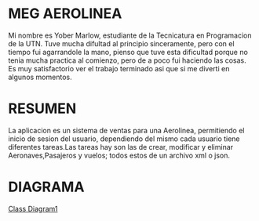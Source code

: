 # MEG AEROLINEA
Mi nombre es Yober Marlow, estudiante de la Tecnicatura en 
Programacion de la UTN. Tuve mucha difultad al principio 
sinceramente, pero con el tiempo fui agarrandole la mano, pienso que
tuve esta dificultad porque no tenia mucha practica al comienzo, pero 
de a poco fui haciendo las cosas. Es muy satisfactorio ver el trabajo
terminado asi que si me diverti en algunos momentos.

# RESUMEN

La aplicacion es un sistema de ventas para una Aerolinea, permitiendo el inicio de sesion
del usuario, dependiendo del mismo cada usuario tiene diferentes tareas.Las
tareas hay son las de crear, modificar y eliminar Aeronaves,Pasajeros y vuelos;
todos estos de un archivo xml o json.

# DIAGRAMA

[Class Diagram1](EntidadesParcial/ClassDiagram1.cd)